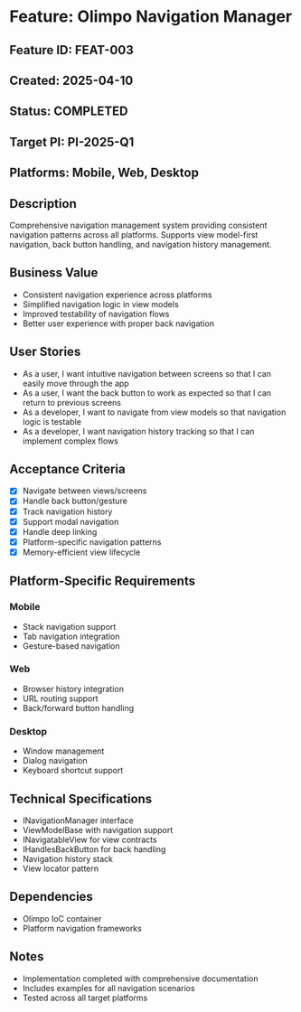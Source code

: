 # Feature: Olimpo Navigation Manager

## Feature ID: FEAT-003
## Created: 2025-04-10
## Status: COMPLETED
## Target PI: PI-2025-Q1
## Platforms: Mobile, Web, Desktop

## Description
Comprehensive navigation management system providing consistent navigation patterns across all platforms. Supports view model-first navigation, back button handling, and navigation history management.

## Business Value
- Consistent navigation experience across platforms
- Simplified navigation logic in view models
- Improved testability of navigation flows
- Better user experience with proper back navigation

## User Stories
- As a user, I want intuitive navigation between screens so that I can easily move through the app
- As a user, I want the back button to work as expected so that I can return to previous screens
- As a developer, I want to navigate from view models so that navigation logic is testable
- As a developer, I want navigation history tracking so that I can implement complex flows

## Acceptance Criteria
- [x] Navigate between views/screens
- [x] Handle back button/gesture
- [x] Track navigation history
- [x] Support modal navigation
- [x] Handle deep linking
- [x] Platform-specific navigation patterns
- [x] Memory-efficient view lifecycle

## Platform-Specific Requirements
### Mobile
- Stack navigation support
- Tab navigation integration
- Gesture-based navigation

### Web
- Browser history integration
- URL routing support
- Back/forward button handling

### Desktop
- Window management
- Dialog navigation
- Keyboard shortcut support

## Technical Specifications
- INavigationManager interface
- ViewModelBase with navigation support
- INavigatableView for view contracts
- IHandlesBackButton for back handling
- Navigation history stack
- View locator pattern

## Dependencies
- Olimpo IoC container
- Platform navigation frameworks

## Notes
- Implementation completed with comprehensive documentation
- Includes examples for all navigation scenarios
- Tested across all target platforms